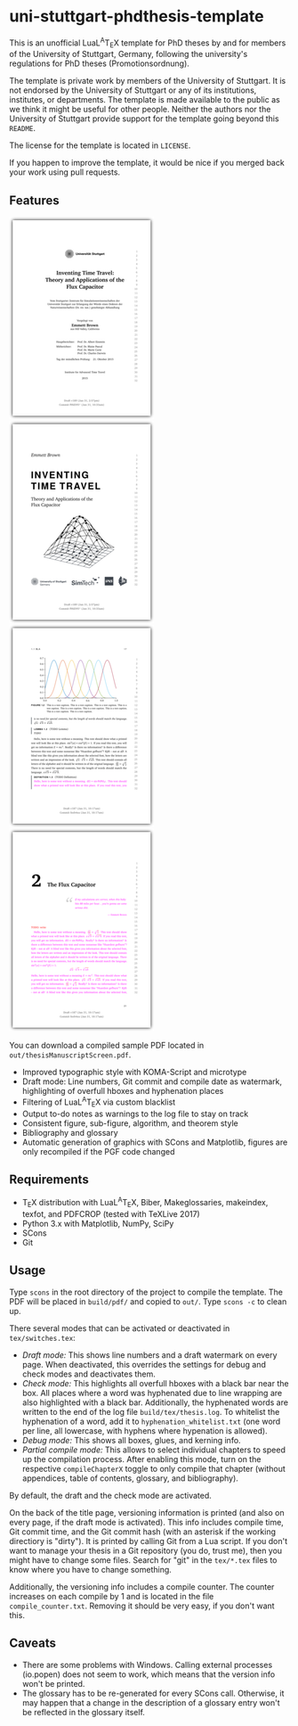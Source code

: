 # uni-stuttgart-phdthesis-template

This is an unofficial LuaL<sup>A</sup>T<sub>E</sub>X template for PhD
theses by and for members of the University of Stuttgart, Germany,
following the university's regulations for PhD theses
(Promotionsordnung).

The template is private work by members of the University of Stuttgart.
It is not endorsed by the University of Stuttgart or any of its
institutions, institutes, or departments.
The template is made available to the public as we think it might
be useful for other people.
Neither the authors nor the University of Stuttgart provide support
for the template going beyond this `README`.

The license for the template is located in `LICENSE`.

If you happen to improve the template, it would be nice if you merged
back your work using pull requests.

## Features

![Sample title page](readme_image_title.png)
![Sample second title page](readme_image_title2.png)
![Sample text page](readme_image_text.png)
![Sample page with chapter heading](readme_image_heading.png)

You can download a compiled sample PDF located in
`out/thesisManuscriptScreen.pdf`.

* Improved typographic style with KOMA-Script and microtype
* Draft mode: Line numbers, Git commit and compile date as watermark,
  highlighting of overfull hboxes and hyphenation places
* Filtering of LuaL<sup>A</sup>T<sub>E</sub>X via custom blacklist
* Output to-do notes as warnings to the log file to stay on track
* Consistent figure, sub-figure, algorithm, and theorem style
* Bibliography and glossary
* Automatic generation of graphics with SCons and Matplotlib, figures
  are only recompiled if the PGF code changed

## Requirements

* T<sub>E</sub>X distribution with LuaL<sup>A</sup>T<sub>E</sub>X,
  Biber, Makeglossaries, makeindex, texfot, and PDFCROP
  (tested with TeXLive 2017)
* Python 3.x with Matplotlib, NumPy, SciPy
* SCons
* Git

## Usage

Type `scons` in the root directory of the project to compile the
template. The PDF will be placed in `build/pdf/` and copied to
`out/`. Type `scons -c` to clean up.

There several modes that can be activated or deactivated in
`tex/switches.tex`:

* *Draft mode:* This shows line numbers and a draft watermark on
  every page. When deactivated, this overrides the settings for
  debug and check modes and deactivates them.
* *Check mode:* This highlights all overfull hboxes with a black bar
  near the box. All places where a word was hyphenated due to
  line wrapping are also highlighted with a black bar.
  Additionally, the hyphenated words are written to the
  end of the log file `build/tex/thesis.log`. To whitelist the
  hyphenation of a word, add it to `hyphenation_whitelist.txt`
  (one word per line, all lowercase, with hyphens where hypenation
  is allowed).
* *Debug mode:* This shows all boxes, glues, and kerning info.
* *Partial compile mode:* This allows to select individual chapters
  to speed up the compilation process. After enabling this mode,
  turn on the respective `compileChapterX` toggle to only compile
  that chapter (without appendices, table of contents, glossary,
  and bibliography).

By default, the draft and the check mode are activated.

On the back of the title page, versioning information
is printed (and also on every page, if the draft mode is activated).
This info includes compile time, Git commit time, and the Git commit
hash (with an asterisk if the working directiory is "dirty"). It is
printed by calling Git from a Lua script. If you don't want to
manage your thesis in a Git repository (you do, trust me), then you
might have to change some files. Search for "git" in the
`tex/*.tex` files to know where you have to change something.

Additionally, the versioning info includes a compile counter. The
counter increases on each compile by 1 and is located in the file
`compile_counter.txt`. Removing it should be very easy, if you
don't want this.

## Caveats

* There are some problems with Windows. Calling external processes
  (io.popen) does not seem to work, which means that the version
  info won't be printed.
* The glossary has to be re-generated for every SCons call.
  Otherwise, it may happen that a change in the description of a
  glossary entry won't be reflected in the glossary itself.
